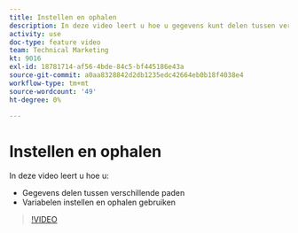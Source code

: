 ```yaml
---
title: Instellen en ophalen
description: In deze video leert u hoe u gegevens kunt delen tussen verschillende paden en hoe u variabelen kunt instellen en ophalen, allemaal in [!DNL Adobe Workfront Fusion].
activity: use
doc-type: feature video
team: Technical Marketing
kt: 9016
exl-id: 18781714-af56-4bde-84c5-bf445186e43a
source-git-commit: a0aa8328842d2db1235edc42664eb0b18f4038e4
workflow-type: tm+mt
source-wordcount: '49'
ht-degree: 0%

---
```


# Instellen en ophalen

In deze video leert u hoe u:

* Gegevens delen tussen verschillende paden
* Variabelen instellen en ophalen gebruiken

>[!VIDEO](https://video.tv.adobe.com/v/335275/?quality=12)
